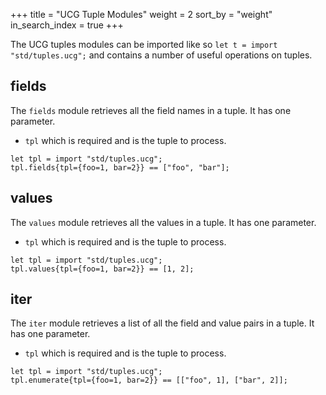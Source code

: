 +++
title = "UCG Tuple Modules"
weight = 2
sort_by = "weight"
in_search_index = true
+++

The UCG tuples modules can be imported like so `let t = import "std/tuples.ucg";` 
and contains a number of useful operations on tuples.

## fields

The `fields` module retrieves all the field names in a tuple. It has one
parameter.

* `tpl` which is required and is the tuple to process.

```
let tpl = import "std/tuples.ucg";
tpl.fields{tpl={foo=1, bar=2}} == ["foo", "bar"];
```

## values

The `values` module retrieves all the values in a tuple. It has one parameter.

* `tpl` which is required and is the tuple to process.

```
let tpl = import "std/tuples.ucg";
tpl.values{tpl={foo=1, bar=2}} == [1, 2];
```

## iter

The `iter` module retrieves a list of all the field and value pairs in a tuple.
It has one parameter.

* `tpl` which is required and is the tuple to process.

```
let tpl = import "std/tuples.ucg";
tpl.enumerate{tpl={foo=1, bar=2}} == [["foo", 1], ["bar", 2]];
```